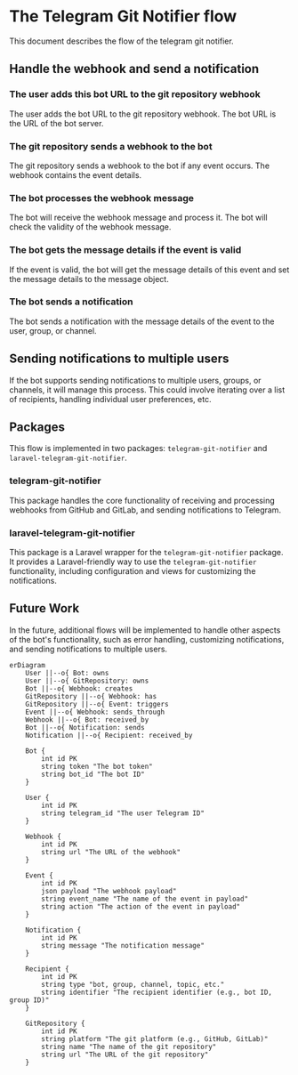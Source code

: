 # The Telegram Git Notifier flow

This document describes the flow of the telegram git notifier.

## Handle the webhook and send a notification

### The user adds this bot URL to the git repository webhook

The user adds the bot URL to the git repository webhook. The bot URL is the URL of the bot server.

### The git repository sends a webhook to the bot

The git repository sends a webhook to the bot if any event occurs. The webhook contains the event details.

### The bot processes the webhook message

The bot will receive the webhook message and process it. The bot will check the validity of the webhook message.

### The bot gets the message details if the event is valid

If the event is valid, the bot will get the message details of this event and set the message details to the message object.

### The bot sends a notification

The bot sends a notification with the message details of the event to the user, group, or channel.

## Sending notifications to multiple users

If the bot supports sending notifications to multiple users, groups, or channels, it will manage this process. This could involve iterating over a list of recipients, handling individual user preferences, etc.

## Packages

This flow is implemented in two packages: `telegram-git-notifier` and `laravel-telegram-git-notifier`.

### telegram-git-notifier

This package handles the core functionality of receiving and processing webhooks from GitHub and GitLab, and sending notifications to Telegram.

### laravel-telegram-git-notifier

This package is a Laravel wrapper for the `telegram-git-notifier` package. It provides a Laravel-friendly way to use the `telegram-git-notifier` functionality, including configuration and views for customizing the notifications.

## Future Work

In the future, additional flows will be implemented to handle other aspects of the bot's functionality, such as error handling, customizing notifications, and sending notifications to multiple users.

```mermaid
erDiagram
    User ||--o{ Bot: owns
    User ||--o{ GitRepository: owns
    Bot ||--o{ Webhook: creates
    GitRepository ||--o{ Webhook: has
    GitRepository ||--o{ Event: triggers
    Event ||--o{ Webhook: sends_through
    Webhook ||--o{ Bot: received_by
    Bot ||--o{ Notification: sends
    Notification ||--o{ Recipient: received_by

    Bot {
        int id PK
        string token "The bot token" 
        string bot_id "The bot ID"
    }

    User {
        int id PK
        string telegram_id "The user Telegram ID"
    }

    Webhook {
        int id PK
        string url "The URL of the webhook"
    }

    Event {
        int id PK
        json payload "The webhook payload"
        string event_name "The name of the event in payload"
        string action "The action of the event in payload"
    }

    Notification {
        int id PK
        string message "The notification message"
    }

    Recipient {
        int id PK
        string type "bot, group, channel, topic, etc."
        string identifier "The recipient identifier (e.g., bot ID, group ID)"
    }

    GitRepository {
        int id PK
        string platform "The git platform (e.g., GitHub, GitLab)"
        string name "The name of the git repository"
        string url "The URL of the git repository"
    }
```

